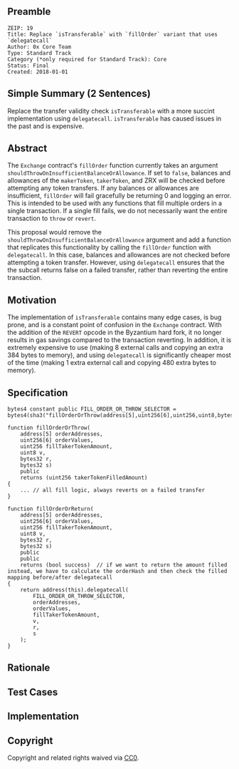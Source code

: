 ## Preamble

    ZEIP: 19
    Title: Replace `isTransferable` with `fillOrder` variant that uses `delegatecall`
    Author: 0x Core Team
    Type: Standard Track
    Category (*only required for Standard Track): Core
    Status: Final
    Created: 2018-01-01

## Simple Summary (2 Sentences)

Replace the transfer validity check `isTransferable` with a more succint implementation using `delegatecall`. `isTransferable` has caused issues in the past and is expensive.

## Abstract

The `Exchange` contract's `fillOrder` function currently takes an argument `shouldThrowOnInsufficientBalanceOrAllowance`. If set to `false`, balances and allowances of the `makerToken`, `takerToken`, and ZRX will be checked before attempting any token transfers. If any balances or allowances are insufficient, `fillOrder` will fail gracefully be returning 0 and logging an error. This is intended to be used with any functions that fill multiple orders in a single transaction. If a single fill fails, we do not necessarily want the entire transaction to `throw` or `revert`.

This proposal would remove the `shouldThrowOnInsufficientBalanceOrAllowance` argument and add a function that replicates this functionality by calling the `fillOrder` function with `delegatecall`. In this case, balances and allowances are not checked before attempting a token transfer. However, using `delegatecall` ensures that the the subcall returns false on a failed transfer, rather than reverting the entire transaction.

## Motivation

The implementation of `isTransferable` contains many edge cases, is bug prone, and is a constant point of confusion in the `Exchange` contract. With the addition of the `REVERT` opcode in the Byzantium hard fork, it no longer results in gas savings compared to the transaction reverting. In addition, it is extremely expensive to use (making 8 external calls and copying an extra 384 bytes to memory), and using `delegatecall` is significantly cheaper most of the time (making 1 extra external call and copying 480 extra bytes to memory).

## Specification

```
bytes4 constant public FILL_ORDER_OR_THROW_SELECTOR = bytes4(sha3("fillOrderOrThrow(address[5],uint256[6],uint256,uint8,bytes32,bytes32)"));

function fillOrderOrThrow(
    address[5] orderAddresses,
    uint256[6] orderValues,
    uint256 fillTakerTokenAmount,
    uint8 v,
    bytes32 r,
    bytes32 s)
    public
    returns (uint256 takerTokenFilledAmount)
{
    ... // all fill logic, always reverts on a failed transfer
}

function fillOrderOrReturn(
    address[5] orderAddresses,
    uint256[6] orderValues,
    uint256 fillTakerTokenAmount,
    uint8 v,
    bytes32 r,
    bytes32 s)
    public
    public
    returns (bool success)  // if we want to return the amount filled instead, we have to calculate the orderHash and then check the filled mapping before/after delegatecall
{
    return address(this).delegatecall(
        FILL_ORDER_OR_THROW_SELECTOR,
        orderAddresses,
        orderValues,
        fillTakerTokenAmount,
        v,
        r,
        s
    );
}
```

## Rationale

## Test Cases

## Implementation

## Copyright

Copyright and related rights waived via [CC0](https://creativecommons.org/publicdomain/zero/1.0/).
